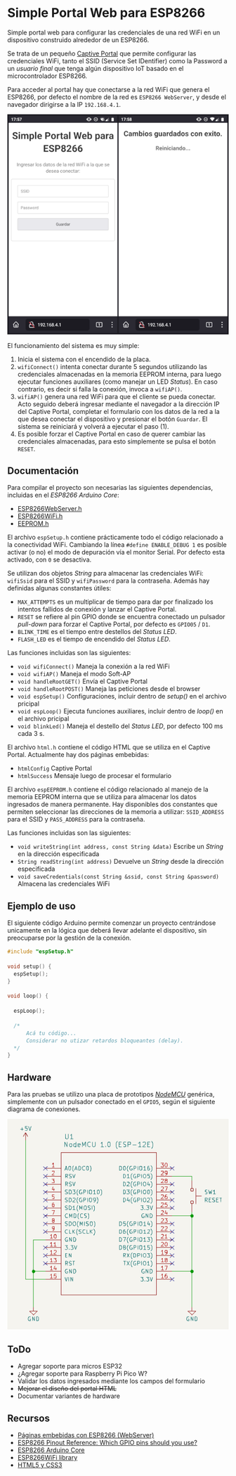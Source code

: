 # Simple Portal Web para ESP8266

Simple portal web para configurar las credenciales de una red WiFi en un dispositivo construido alrededor de un ESP8266.

Se trata de un pequeño [Captive Portal](https://en.wikipedia.org/wiki/Captive_portal) que permite configurar las credenciales WiFi, tanto el SSID (Service Set IDentifier) como la Password a un *usuario final* que tenga algún dispositivo IoT basado en el microcontrolador ESP8266.

Para acceder al portal hay que conectarse a la red WiFi que genera el ESP8266, por defecto el nombre de la red es `ESP8266 WebServer`, y desde el navegador dirigirse a la IP `192.168.4.1`.

![Captive Portal](./docs/Captive_portal.png)

El funcionamiento del sistema es muy simple: 

1. Inicia el sistema con el encendido de la placa.
2. `wifiConnect()` intenta conectar durante 5 segundos utilizando las credenciales almacenadas en la memoria EEPROM interna, para luego ejecutar funciones auxiliares (como manejar un LED *Status*). En caso contrario, es decir si falla la conexión, invoca a `wifiAP()`.
3. `wifiAP()` genera una red WiFi para que el cliente se pueda conectar. Acto seguido deberá ingresar mediante el navegador a la dirección IP del Captive Portal, completar el formulario con los datos de la red a la que desea conectar el dispositivo y presionar el botón `Guardar`. El sistema se reiniciará y volverá a ejecutar el paso (1).
4. Es posible forzar el Captive Portal en caso de querer cambiar las credenciales almacenadas, para esto simplemente se pulsa el botón `RESET`. 

## Documentación

Para compilar el proyecto son necesarias las siguientes dependencias, incluidas en el *ESP8266 Arduino Core*:

- [ESP8266WebServer.h](https://github.com/esp8266/ESPWebServer)
- [ESP8266WiFi.h](https://github.com/esp8266/Arduino/tree/master/libraries/ESP8266WiFi)
- [EEPROM.h](https://github.com/esp8266/Arduino/tree/master/libraries/EEPROM)

El archivo `espSetup.h` contiene prácticamente todo el código relacionado a la conectividad WiFi. Cambiando la línea `#define ENABLE_DEBUG 1` es posible activar (o no) el modo de depuración vía el monitor Serial. Por defecto esta activado, con `0` se desactiva.

Se utilizan dos objetos *String* para almacenar las credenciales WiFi: `wifiSsid` para el SSID y `wifiPassword` para la contraseña. Además hay definidas algunas constantes útiles: 

- `MAX_ATTEMPTS` es un multiplicar de tiempo para dar por finalizado los intentos fallidos de conexión y lanzar el Captive Portal.
- `RESET` se refiere al pin GPIO donde se encuentra conectado un pulsador *pull-down* para forzar el Captive Portal, por defecto es `GPIO05` / `D1`.
- `BLINK_TIME` es el tiempo entre destellos del *Status LED*.
- `FLASH_LED` es el tiempo de encendido del *Status LED*.

Las funciones incluidas son las siguientes:

- `void wifiConnect()` Maneja la conexión a la red WiFi
- `void wifiAP()` Maneja el modo Soft-AP
- `void handleRootGET()` Envía el Captive Portal
- `void handleRootPOST()` Maneja las peticiones desde el browser
- `void espSetup()` Configuraciones, incluir dentro de *setup()* en el archivo pricipal
- `void espLoop()` Ejecuta funciones auxiliares, incluir dentro de *loop()* en el archivo pricipal
- `void blinkLed()` Maneja el destello del *Status LED*, por defecto 100 ms cada 3 s.

El archivo `html.h` contiene el código HTML que se utiliza en el Captive Portal. Actualmente hay dos páginas embebidas:

- `htmlConfig` Captive Portal
- `htmlSuccess` Mensaje luego de procesar el formulario

El archivo `espEEPROM.h` contiene el código relacionado al manejo de la memoria EEPROM interna que se utiliza para almacenar los datos ingresados de manera permanente. Hay disponibles dos constantes que permiten seleccionar las direcciones de la memoria a utilizar: `SSID_ADDRESS` para el SSID y `PASS_ADDRESS` para la contraseña.

Las funciones incluidas son las siguientes:

- `void writeString(int address, const String &data)` Escribe un *String* en la dirección especificada
- `String readString(int address)` Devuelve un *String* desde la dirección especificada
- `void saveCredentials(const String &ssid, const String &password)` Almacena las credenciales WiFi

## Ejemplo de uso

El siguiente código Arduino permite comenzar un proyecto centrándose unicamente en la lógica que deberá llevar adelante el dispositivo, sin preocuparse por la gestión de la conexión.

```Cpp
#include "espSetup.h"

void setup() {
  espSetup();
}

void loop() {

  espLoop();

  /*
      Acá tu código...
      Considerar no utizar retardos bloqueantes (delay).
  */
}

```

## Hardware

Para las pruebas se utilizo una placa de prototipos [*NodeMCU*](https://es.wikipedia.org/wiki/NodeMCU) genérica, simplemente con un pulsador conectado en el `GPIO5`, según el siguiente diagrama de conexiones.

![Diagrama esquemático](./docs/NodeMCU_schematic.png)

## ToDo

- Agregar soporte para micros ESP32
- ¿Agregar soporte para Raspberry Pi Pico W?
- Validar los datos ingresados mediante los campos del formulario
- ~~Mejorar el diseño del portal HTML~~
- Documentar variantes de hardware

## Recursos

- [Páginas embebidas con ESP8266 (WebServer)](https://blog.tute-avalos.com/2022/08/26/paginas-embebidas-webserver-esp8266/)
- [ESP8266 Pinout Reference: Which GPIO pins should you use?](https://randomnerdtutorials.com/esp8266-pinout-reference-gpios/)
- [ESP8266 Arduino Core ](https://esp8266-arduino-spanish.readthedocs.io/es/latest/index.html)
- [ESP8266WiFi library](https://esp8266-arduino-spanish.readthedocs.io/es/latest/esp8266wifi/readme.html)
- [HTML5 y CSS3](https://www.html6.es/)
